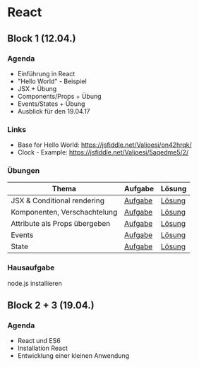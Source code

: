 # React

## Block 1 (12.04.)

### Agenda

* Einführung in React
* "Hello World" - Beispiel
* JSX + Übung
* Components/Props + Übung
* Events/States + Übung
* Ausblick für den 19.04.17

### Links

* Base for Hello World: https://jsfiddle.net/Valioesi/on42hrqk/
* Clock - Example: https://jsfiddle.net/Valioesi/5aqedme5/2/

### Übungen

| Thema | Aufgabe | Lösung |
|-|-|-|
| JSX & Conditional rendering | [Aufgabe](https://jsfiddle.net/Valioesi/yzd2b3az/3/) | [Lösung](https://jsfiddle.net/Valioesi/2046oeh9/4/) |
| Komponenten, Verschachtelung | [Aufgabe](https://jsfiddle.net/waalzer/gvLy3mos/) | [Lösung](https://jsfiddle.net/waalzer/027yuLL9/) |
| Attribute als Props übergeben | [Aufgabe](https://jsfiddle.net/waalzer/yckvt9xn/) | [Lösung](https://jsfiddle.net/waalzer/udp0s8ma/) |
| Events | [Aufgabe](https://jsfiddle.net/joegas/dq45x838/) | [Lösung](https://jsfiddle.net/joegas/9o90yyh7/) |
| State  | [Aufgabe](https://jsfiddle.net/joegas/9o90yyh7/) | [Lösung](https://jsfiddle.net/joegas/kwwo9gLd/) |

### Hausaufgabe

node.js installieren

## Block 2 + 3 (19.04.)

### Agenda

* React und ES6
* Installation React
* Entwicklung einer kleinen Anwendung
